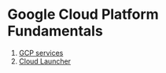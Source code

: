 # Google Cloud Platform Fundamentals

1. [GCP services](01-services.md)
2. [Cloud Launcher](02-cloud-launcher.md)
